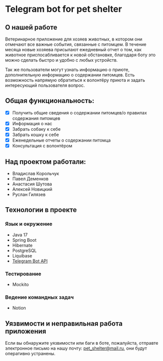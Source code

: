 # Telegram bot for pet shelter

## О нашей работе
 Ветеринарное приложение для хозяев животных, в котором они отмечают все важные события, связанные с питомцем. В течение месяца новые хозяева присылают ежедневный отчет о том, как животное приспосабливается к новой обстановке, благодаря боту это можно сделать быстро и удобно с любых устройств.
 
 Так же пользователи могут узнать информацию о приюте, дополнительную информацию о содержании питомцев. Есть возможность напрямую обратиться к волонтёру приюта и задать интересующий пользователя вопрос. 

## Общая функциональность:
- [x] Получить общие сведения о содержании питомцев/о правилах содержания питомцев
- [x] Информация о нас
- [x] Забрать собаку к себе 
- [x] Забрать кошку к себе
- [x] Еженедельные отчеты о содержании питомца
- [x] Консультация с волонтёром

## Над проектом работали: 
-  Владислав Корольчук
-  Павел Деменков
-  Анастасия Шутова
-  Алексей Новицкий
-  Руслан Гилязев

## Технологии в проекте
### Язык и окружение 
- Java 17
- Spring Boot
- Hibernate
- PostgreSQL
- Liquibase
- [Telegram Bot API](https://core.telegram.org/bots/api)

### Тестирование 
- Mockito

### Ведение командных задач
- Notion

## Уязвимости и неправильная работа приложения
Если вы обнаружите уязвимости или баги в боте, пожалуйста, отправте электронное письмо на нашу почту: pet_shelter@mail.ru, они будут оперативно устранены.
